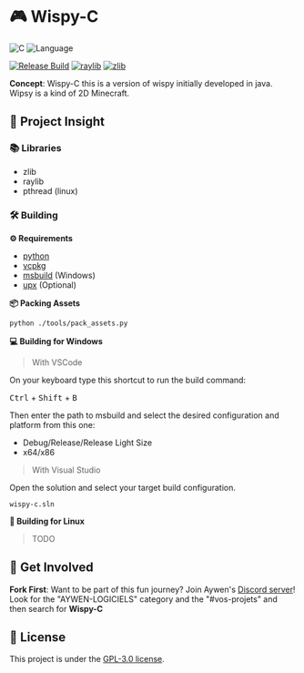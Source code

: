 # 🎮 Wispy-C

![C](https://img.shields.io/badge/dev-pure%20c-ccc)
![Language](https://img.shields.io/badge/lang-french%20🌍-blue)

<!-- <a href="https://discord.gg/QjWsuaM3aB">
<img src="https://img.shields.io/discord/1161296442577653802?logo=discord" alt="discord">
</a> -->

[![Release Build](https://github.com/julesgrc0/wispy-c/actions/workflows/msbuild.yml/badge.svg)](https://github.com/julesgrc0/wispy-c/actions/workflows/msbuild.yml)
[![raylib](https://img.shields.io/badge/lib-raylib%20🎮-purple)]()
[![zlib](https://img.shields.io/badge/lib-zlib%20📦-fff)]()

**Concept**: Wispy-C this is a version of wispy initially developed in java. Wipsy is a kind of 2D Minecraft.

## 🚀 Project Insight

### 📚 Libraries

- zlib   
- raylib 
- pthread (linux)

### 🛠 Building 

**⚙ Requirements**

- [python](https://www.python.org/downloads/)
- [vcpkg](https://github.com/microsoft/vcpkg.git)
- [msbuild](https://visualstudio.microsoft.com/fr/downloads/) (Windows)
- [upx](https://github.com/upx/upx) (Optional)

**📦 Packing Assets**

```bash
python ./tools/pack_assets.py
```

**💻 Building for Windows**

> With VSCode

On your keyboard type this shortcut to run the build command:

<kbd>Ctrl</kbd> + <kbd>Shift</kbd> + <kbd>B</kbd>

Then enter the path to msbuild and select the desired configuration and platform from this one:

- Debug/Release/Release Light Size
- x64/x86

> With Visual Studio

Open the solution and select your target build configuration.

```
wispy-c.sln
```

**🚧 Building for Linux**

> TODO

## 🤝 Get Involved

**Fork First**:
Want to be part of this fun journey? Join Aywen's [Discord server](https://discord.gg/QjWsuaM3aB)! Look for the "AYWEN-LOGICIELS" category and the "#vos-projets" and then search for **Wispy-C**

## 📃 License

This project is under the [GPL-3.0 license](https://choosealicense.com/licenses/gpl-3.0/).
